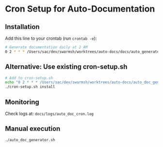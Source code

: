 # Cron Setup for Auto-Documentation

## Installation

Add this line to your crontab (run `crontab -e`):

```bash
# Generate documentation daily at 2 AM
0 2 * * * /Users/sac/dev/swarmsh/worktrees/auto-docs/docs/auto_generated/auto_doc_cron.sh
```

## Alternative: Use existing cron-setup.sh

```bash
# Add to cron-setup.sh
echo "0 2 * * * /Users/sac/dev/swarmsh/worktrees/auto-docs/auto_doc_generator.sh" >> cron_schedule.txt
./cron-setup.sh install
```

## Monitoring

Check logs at: `docs/logs/auto_doc_cron.log`

## Manual execution

```bash
./auto_doc_generator.sh
```

